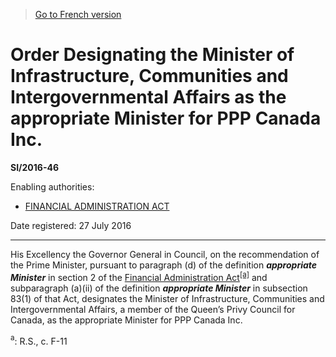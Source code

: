 > [Go to French version](/fr/Règlements/Textes%20réglementaires/2016/46.md)

# Order Designating the Minister of Infrastructure, Communities and Intergovernmental Affairs as the appropriate Minister for PPP Canada Inc.

**SI/2016-46**

Enabling authorities: 
- [FINANCIAL ADMINISTRATION ACT](/en/Acts/Revised%20Statutes%20of%20Canada/F/F-11.md)

Date registered: 27 July 2016

----------

His Excellency the Governor General in Council, on the recommendation of the Prime Minister, pursuant to paragraph (d) of the definition ***appropriate Minister*** in section 2 of the [Financial Administration Act](/en/Acts/Revised%20Statutes%20of%20Canada/F/F-11.md)<sup><a href='#fn_a'>[a]</a></sup> and subparagraph (a)(ii) of the definition ***appropriate Minister*** in subsection 83(1) of that Act, designates the Minister of Infrastructure, Communities and Intergovernmental Affairs, a member of the Queen’s Privy Council for Canada, as the appropriate Minister for PPP Canada Inc.

<a name='fn_a'><sup>a</sup></a>: R.S., c. F-11<br />


